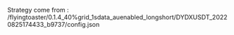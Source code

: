 Strategy come from : /flyingtoaster/0.1.4_40%grid_1sdata_auenabled_longshort/DYDXUSDT_20220825174433_b9737/config.json